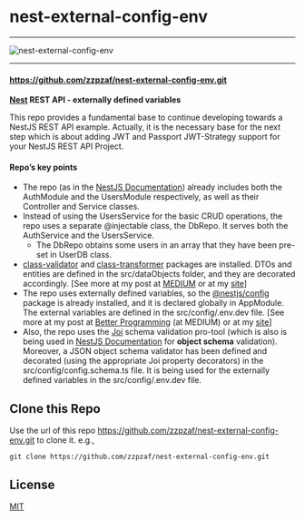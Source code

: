 # nest-external-config-env
-------
![nest-external-config-env](https://user-images.githubusercontent.com/41330248/158634788-cec2289c-2e91-47b8-abd8-a23fcdc6534e.png)

-------
#### <https://github.com/zzpzaf/nest-external-config-env.git>

**[Nest](https://github.com/nestjs/nest) REST API - externally defined variables** 

This repo provides a fundamental base to continue developing towards a NestJS REST API example. Actually, it is the necessary base for the next step which is about adding JWT and Passport JWT-Strategy support for your NestJS REST API Project.

#### **Repo’s key points**

- The repo (as in the [NestJS Documentation](https://docs.nestjs.com/security/authentication#implementing-passport-strategies)) already includes both the AuthModule and the UsersModule respectively, as well as their Controller and Service classes. 
- Instead of using the UsersService for the basic CRUD operations, the repo uses a separate @injectable class, the DbRepo. It serves both the AuthService and the UsersService.
  - The DbRepo obtains some users in an array that they have been pre-set in UserDB class.
- [class-validator](https://www.npmjs.com/package/class-validator) and [class-transformer](https://www.npmjs.com/package/class-transformer) packages are installed. DTOs and entities are defined in the src/dataObjects folder, and they are decorated accordingly. [See more at my post at [MEDIUM](https://medium.com/@zzpzaf.se/nestjs-rest-api-class-validator-class-transformer-bf7a0e6b311a) or at my [site](https://www.devxperiences.com/pzwp1/2022/03/14/nestjs-rest-api-class-validator-class-transformer/)]
- The repo uses externally defined variables, so the [@nestjs/config](https://www.npmjs.com/package/@nestjs/config) package is already installed, and it is declared globally in AppModule. The external variables are defined in the src/config/.env.dev file.  [See more at my post at [Better Programming](https://betterprogramming.pub/step-ahead-fast-with-nestjs-environment-configuration-406701b3379f) (at MEDIUM) or at my [site](https://www.devxperiences.com/pzwp1/2022/01/26/step-ahead-fast-with-nestjs-environment-configuration/)]
- Also, the repo uses the [Joi](https://joi.dev/) schema validation pro-tool (which is also is being used in  [NestJS Documentation](https://docs.nestjs.com/pipes#object-schema-validation) for **object schema** validation). Moreover, a JSON object schema validator has been defined and decorated (using the appropriate Joi property decorators) in the src/config/config.schema.ts file. It is being used for the externally defined variables in the src/config/.env.dev file.

## Clone this Repo

Use the url of this repo https://github.com/zzpzaf/nest-external-config-env.git to clone it. e.g.,

`git clone https://github.com/zzpzaf/nest-external-config-env.git`

## License
[MIT](https://choosealicense.com/licenses/mit/)

